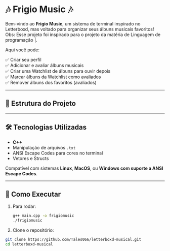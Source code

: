 # 🎶 Frigio Music 🎶

Bem-vindo ao **Frigio Music**, um sistema de terminal inspirado no Letterboxd, mas voltado para organizar seus álbuns musicais favoritos! <br>
Obs: Esse projeto foi inspirado para o projeto da matéria de Linguagem de programação |. 

Aqui você pode:

✅ Criar seu perfil  
✅ Adicionar e avaliar álbuns musicais  
✅ Criar uma Watchlist de álbuns para ouvir depois  
✅ Marcar álbuns da Watchlist como avaliados  
✅ Remover álbuns dos favoritos (avaliados) 

---

## 📂 Estrutura do Projeto


---

## 🛠️ Tecnologias Utilizadas

- **C++**  
- Manipulação de arquivos `.txt`  
- ANSI Escape Codes para cores no terminal  
- Vetores e Structs  

Compatível com sistemas **Linux**, **MacOS**, ou **Windows com suporte a ANSI Escape Codes**.

---

## 🚀 Como Executar

1. Para rodar:
   ```bash
   g++ main.cpp -o frigiomusic
   ./frigiomusic


2. Clone o repositório:
```bash
git clone https://github.com/Tales066/letterboxd-musical.git
cd letterboxd-musical



